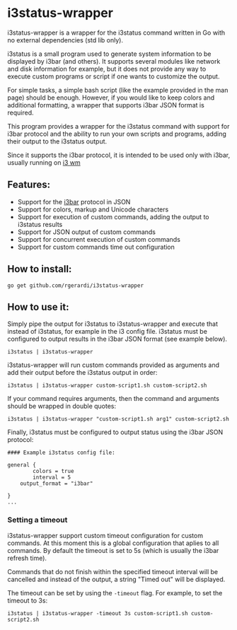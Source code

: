 # i3status-wrapper

i3status-wrapper is a wrapper for the i3status command written in Go with no external dependencies (std lib only).

i3status is a small program used to generate system information to be displayed by i3bar (and others). It supports several modules like network and disk  information for example, but it does not provide any way to execute custom programs or script if one wants to customize the output.

For simple tasks, a simple bash script (like the example provided in the man page) should be enough. However, if you would like to keep colors and additional formatting, a wrapper that supports i3bar JSON format is required.

This program provides a wrapper for the i3status command with support for i3bar protocol and the ability to run your own scripts and programs, adding their output to the i3status output.

Since it supports the i3bar protocol, it is intended to be used only with i3bar, usually running on [i3 wm](https://i3wm.org/)

## Features:
* Support for the [i3bar](https://i3wm.org/docs/i3bar-protocol.html) protocol in JSON
* Support for colors, markup and Unicode characters
* Support for execution of custom commands, adding the output to i3status results
* Support for JSON output of custom commands
* Support for concurrent execution of custom commands
* Support for custom commands time out configuration

## How to install:
```
go get github.com/rgerardi/i3status-wrapper
```

## How to use it:
Simply pipe the output for i3status to i3status-wrapper and execute that instead of i3status, for example in the i3 config file. i3status must be configured to output results in the i3bar JSON format (see example below).

```
i3status | i3status-wrapper
```

i3status-wrapper will run custom commands provided as arguments and add their output before the i3status output in order:

```
i3status | i3status-wrapper custom-script1.sh custom-script2.sh
```

If your command requires arguments, then the command and arguments should be wrapped in double quotes:

```
i3status | i3status-wrapper "custom-script1.sh arg1" custom-script2.sh
```

Finally, i3status must be configured to output status using the i3bar JSON protocol:

```
#### Example i3status config file:

general {
        colors = true
        interval = 5
	output_format = "i3bar"

}
...

``` 

### Setting a timeout
i3status-wrapper support custom timeout configuration for custom commands. At this moment this is a global configuration that aplies to all commands. By default the timeout is set to 5s (which is usually the i3bar refresh time).

Commands that do not finish within the specified timeout interval will be cancelled and instead of the output, a string "Timed out" will be displayed.

The timeout can be set by using the `-timeout` flag. For example, to set the timeout to 3s:
```
i3status | i3status-wrapper -timeout 3s custom-script1.sh custom-script2.sh
``` 
